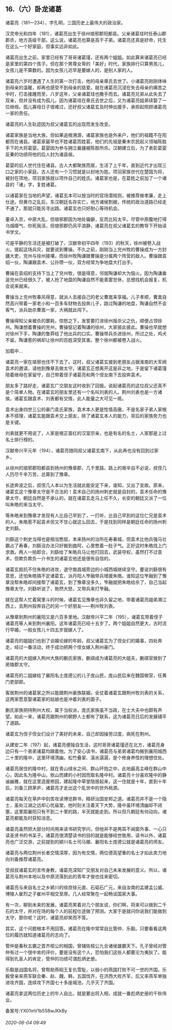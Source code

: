 ## 16.（六）卧龙诸葛
诸葛亮（181—234），字孔明，三国历史上最伟大的政治家。



汉灵帝光和四年（181），诸葛亮出生于徐州琅邪郡阳都县。父亲诸葛珪时任泰山郡郡丞，地方高级干部。这么说，诸葛亮也算是高干子弟。诸葛亮还真是好命，托生在这么一个好家庭，但事实远非如此。



诸葛亮出生之前，家里已经有了哥哥诸葛瑾，还有两个姐姐。如此算来诸葛亮已经是家里的第四个孩子。但在那个男尊女卑的「美好」时代，家族排行只算男孩儿，女孩儿是不算数的。因为女孩儿迟早是要嫁人的，是别人家的人。



诸葛亮六岁时遭遇了人生的第一次打击，他的母亲章氏去世了。小诸葛亮刚刚体味到母亲的温暖，却再也感受不到母亲的慈爱。就在诸葛亮沉浸在失去母亲的痛苦之中时，打击接踵而至，八岁这年，父亲诸葛珪也撒手而去。诸葛亮兄弟从此失去了双亲，但并没有成为孤儿，因为诸葛珪在章氏去世之后，又为诸葛亮姐弟续娶了一位继母。孤儿寡母日子很难过，还好叔父诸葛玄及时伸出援手，承担起照顾诸葛亮一家的责任。



诸葛亮的人生轨迹因为叔父诸葛玄的出现而发生改变。



诸葛家族是当地大族，但如果追根溯源，诸葛家族也是外来户，他们的祖籍不在阳都而在诸县。诸葛家最早也不姓诸葛而姓葛，他们的先祖是秦末农民起义领袖陈胜手下的大将葛婴。葛婴因为参与拥立襄疆被陈胜所杀。汉朝建立后，为了表彰葛婴反秦的功绩将他的后人封为诸县侯。



葛婴的后人世代住在诸县。古人大都聚族而居，生活了上千年，直到近代才出现三口之家的小家庭。古人还有一个习惯就是以封地为姓。项羽家族世代在楚国为将，被封在项地，项羽家族就以项作自己的姓氏。诸葛家也是，在葛姓之前加了一个诸县的「诸」字，复姓诸葛。



以诸葛家在当地的声望，诸葛玄本可以按当时的官场潜规则，被推荐做孝廉，走上仕途。但黄巾之乱后，东汉朝廷名存实亡，地方诸侯割据，传统的政治道路已经走不通了。那就只能另寻出路。诸葛玄也只好耐心等待机会。



董卓入京，中原大乱，但琅邪郡因为地处偏僻，反而比较太平。尽管中原腹地打得乌烟瘴气、你死我活，但琅邪郡仍风平浪静，诸葛亮在叔父诸葛玄的教导下开始读书学文。



可是平静的生活还是被打破了，汉献帝初平四年（193）的秋天，徐州被卷入战火。提起这场兵灾，就要说到曹操。不久之前，刚刚当上兖州牧的曹操成为一方封疆大吏，兖州与徐州接壤，而徐州牧陶谦跟曹操是分属两个阵营的敌人。曹操跟袁绍一伙，陶谦跟袁术、公孙瓒一伙，双方经常为争地盘大打出手。



曹操在袁绍的支持下当上了兖州牧，很是得意，邻居陶谦却大为恼火。因为陶谦垂涎兖州已经很久了，被人抢了地盘的陶谦自然不能善罢甘休，总想找机会报复，机会说来就来。



曹操当上兖州牧春风得意，就派人去接自己的老父曹嵩来享福。儿子孝顺，曹嵩自然高兴带着一家老小和一百多车财物去投奔儿子，路过陶谦的地盘，陶谦自然不会客气，派兵劫杀曹嵩一家，大祸就此闯下。



曹操得知父亲被杀的噩耗，惊怒之下，发誓要打进徐州报杀父之仇，顺便占领徐州。陶谦想着曹操的兖州，曹操惦记着陶谦的徐州，大家彼此彼此。曹操也早就想对徐州下手，陶谦的鲁莽给了他出兵的口实。曹操带兵杀进徐州，所过之处，鸡犬不留。陶谦惹的祸却让徐州的百姓深受其害。整个徐州都被卷入战火。



![]()加载中...

诸葛亮一家在琅邪也住不下去了。这时，叔父诸葛玄接到老朋友占据淮南的大军阀袁术的邀请，请他到豫章去做太守。诸葛玄正想离开这是非之地，于是留下诸葛瑾陪着继母在家留守，自己带着侄子诸葛亮和两个侄女南下去投奔袁术。



朋友多了路好走，诸葛玄广交朋友这时收到了回报。说起诸葛亮的这位叔父还真不是个简单人物。在诸葛玄的朋友里还有一个名叫刘表的人。荆州刘表也是一方诸侯。诸葛玄跟袁术、刘表都有交情，此人能量之大可见一斑。



袁术出身四世三公的豪门袁氏家族，袁术本人更是性情高傲，不是名家子弟人家根本不搭理，诸葛玄能跟袁术交上朋友，除了诸葛玄本人的能力，背后的家族势力也是关键。



刘表就更不用说了，人家是根正苗红的汉室宗亲，也是有名的名士，人家那是上过名士排行榜的。



汉献帝兴平元年（194），诸葛亮随同叔父诸葛玄南下，从此再也没有回到过家乡。



从徐州的琅邪郡阳都县到扬州的豫章郡，几千里路，路上的艰辛自不必说，叔侄几人历尽千辛万苦，总算到了豫章。



长途奔波之后，叔侄几人本以为生活就此能安定下来，谁知，又出了变故。原来，诸葛玄这个豫章太守是不合法的！袁术自己的扬州刺史就是自封的，袁术任命的豫章太守，朝廷自然是不承认的，就在诸葛玄走马上任不久，长安的朝廷又派了一位叫朱皓的来当太守。



等朱皓来到豫章才发现有人比自己早到了，一打听，比自己早到的这位仁兄是袁术的人。朱皓惹不起袁术但又不甘心就这么回去，于是找到同样是朝廷任命的扬州刺史刘繇。



刘繇这个刺史当得也是相当憋屈，本来扬州的治所在寿春城，但袁术比他兵强马壮霸占了寿春，刘繇没办法只好搬到曲阿，心里憋着一肚子气。正好这时朱皓找上门求救。两人一拍即合，刘繇给了朱皓兵马让他打回去，武装夺权，虽然打不过袁术，但欺负欺负一介书生的诸葛玄他还是很有自信的。



诸葛玄抵抗不住朱皓的进攻，退守南昌城旁边的小城西城继续坚守。要说刘繇很有意思，还怕朱皓搞不定诸葛玄，派丹阳人笮融带兵增援朱皓。谁知这位笮融到了豫章没帮朱皓却间接帮了诸葛玄，到了豫章没多久，笮融就把朱皓给杀了，自己当起豫章太守。刘繇听说了，勃然大怒，又带兵来打笮融。



就在这帮人忙着窝里斗的时候，诸葛玄见豫章也非久留之地，带着诸葛亮姐弟溯江西上，去荆州投奔自己的另一个好朋友——荆州牧刘表。



从豫章到荆州的襄阳又是六百多里地。汉献帝兴平二年（195），诸葛玄带着侄子诸葛亮等人来到荆州襄阳。这年诸葛亮已经十五岁了。两个姐姐自然更大，古时流行早婚，一般女孩儿十四五岁就嫁人了。



诸葛亮的姐姐们也到了谈婚论嫁的年龄。叔父诸葛玄为了侄女们的婚事，四处奔走，经过一番活动，终于成功把两个侄女嫁入荆州豪门。



诸葛亮的大姐嫁入荆州大族的蒯氏家族，蒯祺成为诸葛亮的大姐夫，蒯祺官做到了房陵郡太守。



诸葛亮的二姐嫁给了襄阳名士庞德公的儿子庞山民，庞山民后来在魏国做官，任黄门吏部郎。



客居荆州的诸葛家之所以能跟荆州豪族联姻，全仗着诸葛玄跟荆州牧刘表的关系，这两家愿意娶诸葛家的姑娘也是冲着刘表的面子。



蒯氏家族把持荆州大权，属于当权派，庞氏家族虽不当政，在士大夫中也颇有声望。如此一来，诸葛亮跟荆州的朝野人士都有了联系，这为诸葛亮日后的发展铺平了道路。



诸葛玄为侄子侄女们设计了美好的未来，自己却因操劳过度，病死在荆州。



从建安二年（197）起，诸葛亮便独自生活，这时哥哥诸葛瑾还在北方，诸葛亮身边只有一个弟弟诸葛均跟着他。为了安心读书，诸葛亮与弟弟诸葛均搬到襄阳城西二十里的隆中，这里环境清幽，松竹叠翠、溪水潺潺，是个修身养性的理想住处。



诸葛亮居住的隆中村，就在青山绿水之间、群山环抱之中，此地最高主峰在群山中心，因此名为隆中山，依山而建的小村因而取名隆中村。诸葛亮十分喜欢隆中的静谧幽雅，就在这里造屋修园，建起隆中草堂隐居起来，这一住就是十年，直到十年后，刘备三顾茅庐，诸葛亮才走出这个乱世中的世外桃源。



诸葛亮每天在草庐中刻苦攻读博览群书，精研治国安邦之道。诸葛亮并不是一个隐士，虽处江湖之远却心忧庙堂。他时刻关注着天下大势，隆中虽环境清幽却不闭塞，这里距襄阳只有不到二十里的路，半天就能走到。所以但凡朝廷有何动向，诸葛亮都能及时获知消息。



诸葛亮虽然把大部分时间用来读书研究学问，但他并不是两耳不闻窗外事、一心只读圣贤书的书呆子。诸葛亮很清楚读书的目的就是能够经世致用，读书以外，诸葛亮也广泛交游，之前提到的颍川名士司马徽、襄阳名士庞德公就是诸葛亮的师友。



诸葛亮与两位荆州长者交情深厚，因为有交情，两位德高望重的名士才如此卖力地向刘备推荐诸葛亮。



受叔叔诸葛玄的言传身教，诸葛亮深知广交朋友对自己未来发展的意义。所以，诸葛亮与荆州本地以及中原流落到此的青年才俊也往来密切。



诸葛亮与来自名士之乡颍川的徐庶徐元直、石韬石广元，来自汝南的孟建孟公威、博陵人崔烈之子崔州平相交至厚。几人经常聚在一起畅谈国家大事。



有一次，聊到未来的发展，诸葛亮笑着对几个朋友说，你们啊，将来可以做到二千石的太守，并对在场的每个人的前程仕途做了预测。大家于是就问你说我们能做到太守，那你呢？这时，诸葛亮却笑而不答。



其实，这个问题根本不用回答。诸葛亮在隆中常常自比管仲、乐毅。只要看看这两位的履历就知道诸葛亮的志向了。



管仲是春秋五霸之首齐桓公的相国，曾辅佐桓公九合诸侯雄霸天下。孔子曾经对管仲有过一个很中肯的评价，要是没有这个人，恐怕我们这些人都要沦为夷狄了。能得到孔圣人的肯定，管仲的功绩可谓彪炳史册。



乐毅是战国名将，曾帮助燕昭王复仇雪耻，以弱小的燕国打败不可一世的齐国。乐毅曾亲率燕军联合秦、赵、魏、韩，五国伐齐，在济西大败齐军，后又率燕军单独进攻齐国，连续攻下齐国七十多座城池，几乎灭了齐国。



诸葛亮拿这两位历史上的牛人自比，就是要出将入相，成就一番彪炳史册的千秋伟业。



备案号:YX01mV1b558wJKkBy


###### 2020-06-04 09:49
